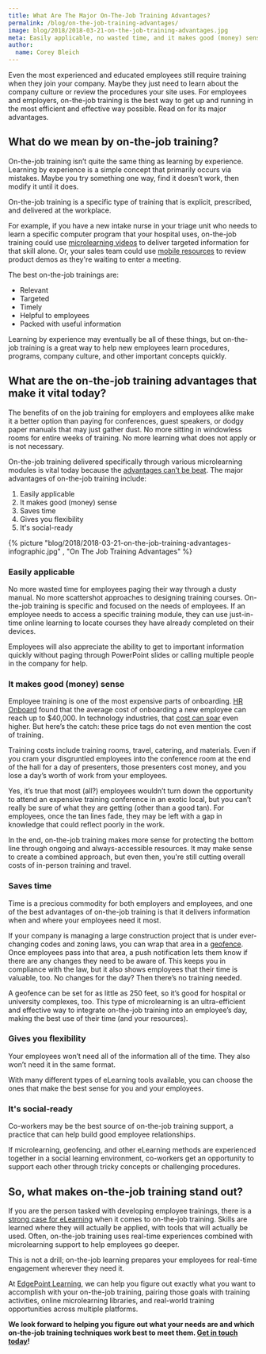 ```yaml
---
title: What Are The Major On-The-Job Training Advantages?
permalink: /blog/on-the-job-training-advantages/
image: blog/2018/2018-03-21-on-the-job-training-advantages.jpg
meta: Easily applicable, no wasted time, and it makes good (money) sense, along with other major advantages of on-the-job training. Read on to learn more.
author:
  name: Corey Bleich 
---
```


Even the most experienced and educated employees still require training when they join your company. Maybe they just need to learn about the company culture or review the procedures your site uses. For employees and employers, on-the-job training is the best way to get up and running in the most efficient and effective way possible. Read on for its major advantages.

## What do we mean by on-the-job training?

On-the-job training isn’t quite the same thing as learning by experience. Learning by experience is a simple concept that primarily occurs via mistakes. Maybe you try something one way, find it doesn’t work, then modify it until it does.

On-the-job training is a specific type of training that is explicit, prescribed, and delivered at the workplace.

For example, if you have a new intake nurse in your triage unit who needs to learn a specific computer program that your hospital uses, on-the-job training could use [microlearning videos](/blog/types-of-microlearning/) to deliver targeted information for that skill alone. Or, your sales team could use [mobile resources](/blog/what-is-mlearning/) to review product demos as they're waiting to enter a meeting.

The best on-the-job trainings are:

*  Relevant
*  Targeted
*  Timely
*  Helpful to employees
*  Packed with useful information

Learning by experience may eventually be all of these things, but on-the-job training is a great way to help new employees learn procedures, programs, company culture, and other important concepts quickly.

## What are the on-the-job training advantages that make it vital today?

The benefits of on the job training for employers and employees alike make it a better option than paying for conferences, guest speakers, or dodgy paper manuals that may just gather dust. No more sitting in windowless rooms for entire weeks of training. No more learning what does not apply or is not necessary.

On-the-job training delivered specifically through various microlearning modules is vital today because the [advantages can’t be beat](/blog/advantages-of-elearning/). The major advantages of on-the-job training include: 

1. Easily applicable
2. It makes good (money) sense
3. Saves time
4. Gives you flexibility
5. It's social-ready

{% picture "blog/2018/2018-03-21-on-the-job-training-advantages-infographic.jpg" , "On The Job Training Advantages" %}

### Easily applicable

No more wasted time for employees paging their way through a dusty manual. No more scattershot approaches to designing training courses. On-the-job training is specific and focused on the needs of employees. If an employee needs to access a specific training module, they can use just-in-time online learning to locate courses they have already completed on their devices.

Employees will also appreciate the ability to get to important information quickly without paging through PowerPoint slides or calling multiple people in the company for help.

### It makes good (money) sense

Employee training is one of the most expensive parts of onboarding. [HR Onboard](https://hronboard.me/blog/how-much-does-it-really-cost-to-onboard-a-new-candidate-employee-onboarding/) found that the average cost of onboarding a new employee can reach up to $40,000. In technology industries, that [cost can soar](https://medium.com/@kristenmaeve/the-cost-of-not-onboarding-your-new-hire-5ba94d83c57c) even higher. But here’s the catch: these price tags do not even mention the cost of training.

Training costs include training rooms, travel, catering, and materials. Even if you cram your disgruntled employees into the conference room at the end of the hall for a day of presenters, those presenters cost money, and you lose a day’s worth of work from your employees.

Yes, it’s true that most (all?) employees wouldn’t turn down the opportunity to attend an expensive training conference in an exotic local, but you can’t really be sure of what they are getting (other than a good tan). For employees, once the tan lines fade, they may be left with a gap in knowledge that could reflect poorly in the work.

In the end, on-the-job training makes more sense for protecting the bottom line through ongoing and always-accessible resources. It may make sense to create a combined approach, but even then, you're still cutting overall costs of in-person training and travel.

### Saves time

Time is a precious commodity for both employers and employees, and one of the best advantages of on-the-job training is that it delivers information when and where your employees need it most.

If your company is managing a large construction project that is under ever-changing codes and zoning laws, you can wrap that area in a [geofence](/blog/geofencing/). Once employees pass into that area, a push notification lets them know if there are any changes they need to be aware of. This keeps you in compliance with the law, but it also shows employees that their time is valuable, too. No changes for the day? Then there’s no training needed.

A geofence can be set for as little as 250 feet, so it’s good for hospital or university complexes, too. This type of microlearning is an ultra-efficient and effective way to integrate on-the-job training into an employee’s day, making the best use of their time (and your resources).

### Gives you flexibility

Your employees won’t need all of the information all of the time. They also won’t need it in the same format.

With many different types of eLearning tools available, you can choose the ones that make the best sense for you and your employees.

### It's social-ready

Co-workers may be the best source of on-the-job training support, a practice that can help build good employee relationships.

If microlearning, geofencing, and other eLearning methods are experienced together in a social learning environment, co-workers get an opportunity to support each other through tricky concepts or challenging procedures.

## So, what makes on-the-job training stand out?

If you are the person tasked with developing employee trainings, there is a [strong case for eLearning](/blog/business-case-for-elearning-development/) when it comes to on-the-job training. Skills are learned where they will actually be applied, with tools that will actually be used. Often, on-the-job training uses real-time experiences combined with microlearning support to help employees go deeper.

This is not a drill; on-the-job learning prepares your employees for real-time engagement wherever they need it.

At [EdgePoint Learning](/), we can help you figure out exactly what you want to accomplish with your on-the-job training, pairing those goals with training activities, online microlearning libraries, and real-world training opportunities across multiple platforms.

<strong>We look forward to helping you figure out what your needs are and which on-the-job training techniques work best to meet them. [Get in touch today](/contact/)!</strong>
